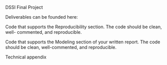 DSSI Final Project 

Deliverables can be founded here:

Code that supports the Reproducibility section. The code should be clean, well- commented, and reproducible.


Code that supports the Modeling section of your written report. The code should be clean, well-commented, and reproducible.


Technical appendix
